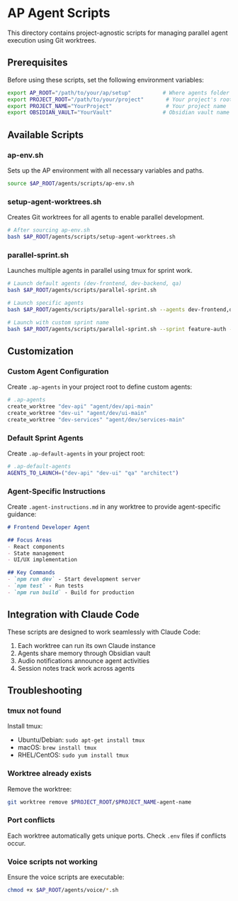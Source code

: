 # AP Agent Scripts

This directory contains project-agnostic scripts for managing parallel agent execution using Git worktrees.

## Prerequisites

Before using these scripts, set the following environment variables:

```bash
export AP_ROOT="/path/to/your/ap/setup"          # Where agents folder is located
export PROJECT_ROOT="/path/to/your/project"       # Your project's root directory
export PROJECT_NAME="YourProject"                 # Your project name
export OBSIDIAN_VAULT="YourVault"                # Obsidian vault name for coordination
```

## Available Scripts

### ap-env.sh
Sets up the AP environment with all necessary variables and paths.

```bash
source $AP_ROOT/agents/scripts/ap-env.sh
```

### setup-agent-worktrees.sh
Creates Git worktrees for all agents to enable parallel development.

```bash
# After sourcing ap-env.sh
bash $AP_ROOT/agents/scripts/setup-agent-worktrees.sh
```


### parallel-sprint.sh
Launches multiple agents in parallel using tmux for sprint work.

```bash
# Launch default agents (dev-frontend, dev-backend, qa)
bash $AP_ROOT/agents/scripts/parallel-sprint.sh

# Launch specific agents
bash $AP_ROOT/agents/scripts/parallel-sprint.sh --agents dev-frontend,dev-backend,architect

# Launch with custom sprint name
bash $AP_ROOT/agents/scripts/parallel-sprint.sh --sprint feature-auth --agents dev-frontend,dev-backend
```

## Customization

### Custom Agent Configuration

Create `.ap-agents` in your project root to define custom agents:

```bash
# .ap-agents
create_worktree "dev-api" "agent/dev/api-main"
create_worktree "dev-ui" "agent/dev/ui-main"
create_worktree "dev-services" "agent/dev/services-main"
```

### Default Sprint Agents

Create `.ap-default-agents` in your project root:

```bash
# .ap-default-agents
AGENTS_TO_LAUNCH=("dev-api" "dev-ui" "qa" "architect")
```

### Agent-Specific Instructions

Create `.agent-instructions.md` in any worktree to provide agent-specific guidance:

```markdown
# Frontend Developer Agent

## Focus Areas
- React components
- State management
- UI/UX implementation

## Key Commands
- `npm run dev` - Start development server
- `npm test` - Run tests
- `npm run build` - Build for production
```

## Integration with Claude Code

These scripts are designed to work seamlessly with Claude Code:

1. Each worktree can run its own Claude instance
2. Agents share memory through Obsidian vault
3. Audio notifications announce agent activities
4. Session notes track work across agents

## Troubleshooting

### tmux not found
Install tmux:
- Ubuntu/Debian: `sudo apt-get install tmux`
- macOS: `brew install tmux`
- RHEL/CentOS: `sudo yum install tmux`

### Worktree already exists
Remove the worktree:
```bash
git worktree remove $PROJECT_ROOT/$PROJECT_NAME-agent-name
```

### Port conflicts
Each worktree automatically gets unique ports. Check `.env` files if conflicts occur.

### Voice scripts not working
Ensure the voice scripts are executable:
```bash
chmod +x $AP_ROOT/agents/voice/*.sh
```